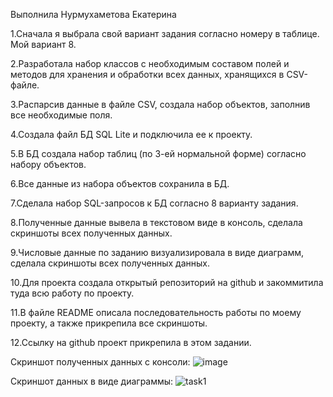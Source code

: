 Выполнила Нурмухаметова Екатерина

1.Сначала я выбрала свой вариант задания согласно номеру в таблице. Мой вариант 8.

2.Разработала набор классов с необходимым составом полей и методов для хранения и обработки всех данных, хранящихся в CSV-файле.

3.Распарсив данные в файле CSV, создала набор объектов, заполнив все необходимые поля.

4.Создала файл БД SQL Lite и подключила ее к проекту.

5.В БД создала набор таблиц (по 3-ей нормальной форме) согласно набору объектов.

6.Все данные из набора объектов сохранила в БД.

7.Сделала набор SQL-запросов к БД согласно 8 варианту задания.

8.Полученные данные вывела в текстовом виде в консоль, сделала скриншоты всех полученных данных.

9.Числовые данные по заданию визуализировала в виде диаграмм, сделала скриншоты всех полученных данных.

10.Для проекта создала открытый репозиторий на github и закоммитила туда всю работу по проекту.

11.В файле README описала последовательность работы по моему проекту, а также прикрепила все скриншоты.

12.Ссылку на github проект прикрепила в этом задании.

Скриншот полученных данных с консоли:
![image](https://user-images.githubusercontent.com/107184646/211248241-f5722c12-b7e4-4d80-81b7-307278ac668d.png)

Скриншот данных в виде диаграммы:
![task1](https://user-images.githubusercontent.com/107184646/211248378-b484e01b-9420-4962-ad2b-767ae0e03f71.png)
